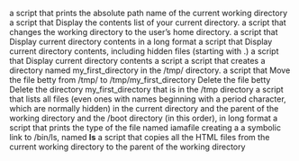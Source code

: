 a script that prints the absolute path name of the current working directory
 a script that Display the contents list of your current directory.
 a script that changes the working directory to the user’s home directory.
a script that Display current directory contents in a long format
a script that Display current directory contents, including hidden files (starting with .)
a script that Display current directory contents
a script a script that creates a directory named my_first_directory in the /tmp/ directory.
a script that Move the file betty from /tmp/ to /tmp/my_first_directory
Delete the file betty
Delete the directory my_first_directory that is in the /tmp directory
a script that lists all files (even ones with names beginning with a period character, which are normally hidden) in the current directory and the parent of the working directory and the /boot directory (in this order), in long format
a script that prints the type of the file named iamafile
 creating a a symbolic link to /bin/ls, named __ls__
a script that copies all the HTML files from the current working directory to the parent of the working directory
